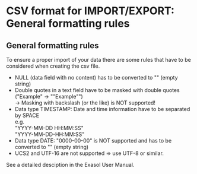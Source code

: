 # CSV format for IMPORT/EXPORT: General formatting rules 
## General formatting rules

To ensure a proper import of your data there are some rules that have to be considered when creating the csv file. 

* NULL (data field with no content) has to be converted to "" (empty string)
* Double quotes in a text field have to be masked with double quotes ("Example" -> ""Example"")  
-> Masking with backslash (or the like) is NOT supported!
* Data type TIMESTAMP: Date and time information have to be separated by SPACE  
e.g.   
"YYYY-MM-DD HH:MM:SS"     
"YYYY-MM-DD-HH:MM:SS"
* Data type DATE: "0000-00-00" is NOT supported and has to be converted to "" (empty string)
* UCS2 and UTF-16 are not supported => use UTF-8 or similar.

See a detailed desciption in the Exasol User Manual.

